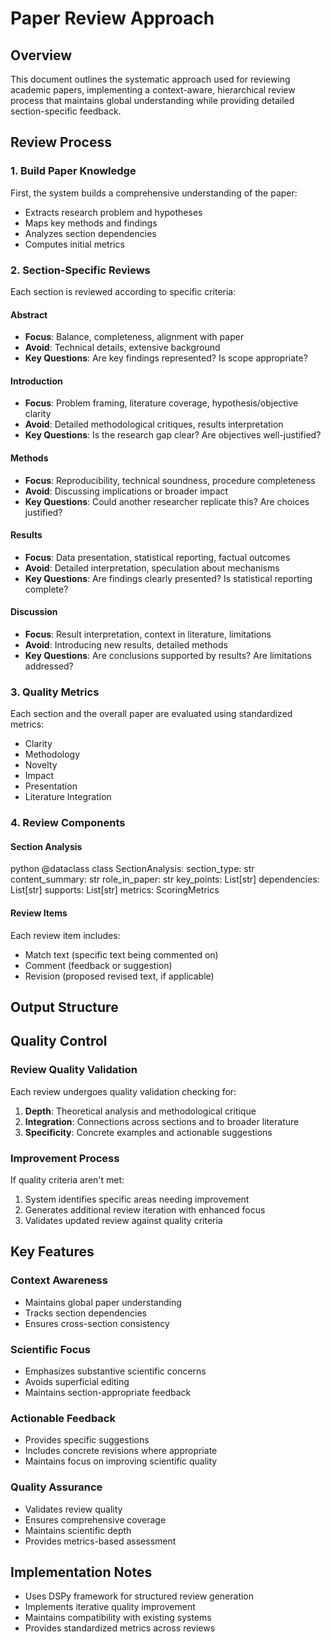 # Paper Review Approach

## Overview
This document outlines the systematic approach used for reviewing academic papers, implementing a context-aware, hierarchical review process that maintains global understanding while providing detailed section-specific feedback.

## Review Process

### 1. Build Paper Knowledge
First, the system builds a comprehensive understanding of the paper:
- Extracts research problem and hypotheses
- Maps key methods and findings
- Analyzes section dependencies
- Computes initial metrics

### 2. Section-Specific Reviews
Each section is reviewed according to specific criteria:

#### Abstract
- **Focus**: Balance, completeness, alignment with paper
- **Avoid**: Technical details, extensive background
- **Key Questions**: Are key findings represented? Is scope appropriate?

#### Introduction
- **Focus**: Problem framing, literature coverage, hypothesis/objective clarity
- **Avoid**: Detailed methodological critiques, results interpretation
- **Key Questions**: Is the research gap clear? Are objectives well-justified?

#### Methods
- **Focus**: Reproducibility, technical soundness, procedure completeness
- **Avoid**: Discussing implications or broader impact
- **Key Questions**: Could another researcher replicate this? Are choices justified?

#### Results
- **Focus**: Data presentation, statistical reporting, factual outcomes
- **Avoid**: Detailed interpretation, speculation about mechanisms
- **Key Questions**: Are findings clearly presented? Is statistical reporting complete?

#### Discussion
- **Focus**: Result interpretation, context in literature, limitations
- **Avoid**: Introducing new results, detailed methods
- **Key Questions**: Are conclusions supported by results? Are limitations addressed?

### 3. Quality Metrics
Each section and the overall paper are evaluated using standardized metrics:
- Clarity
- Methodology
- Novelty
- Impact
- Presentation
- Literature Integration

### 4. Review Components

#### Section Analysis

python
@dataclass
class SectionAnalysis:
section_type: str
content_summary: str
role_in_paper: str
key_points: List[str]
dependencies: List[str]
supports: List[str]
metrics: ScoringMetrics

#### Review Items
Each review item includes:
- Match text (specific text being commented on)
- Comment (feedback or suggestion)
- Revision (proposed revised text, if applicable)

## Output Structure

## Quality Control

### Review Quality Validation
Each review undergoes quality validation checking for:
1. **Depth**: Theoretical analysis and methodological critique
2. **Integration**: Connections across sections and to broader literature
3. **Specificity**: Concrete examples and actionable suggestions

### Improvement Process
If quality criteria aren't met:
1. System identifies specific areas needing improvement
2. Generates additional review iteration with enhanced focus
3. Validates updated review against quality criteria

## Key Features

### Context Awareness
- Maintains global paper understanding
- Tracks section dependencies
- Ensures cross-section consistency

### Scientific Focus
- Emphasizes substantive scientific concerns
- Avoids superficial editing
- Maintains section-appropriate feedback

### Actionable Feedback
- Provides specific suggestions
- Includes concrete revisions where appropriate
- Maintains focus on improving scientific quality

### Quality Assurance
- Validates review quality
- Ensures comprehensive coverage
- Maintains scientific depth
- Provides metrics-based assessment

## Implementation Notes
- Uses DSPy framework for structured review generation
- Implements iterative quality improvement
- Maintains compatibility with existing systems
- Provides standardized metrics across reviews
